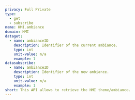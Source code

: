 ```yaml
---
privacy: Full Private
type:
  - get
  - subscribe
name: HMI.ambiance
domain: HMI
dataget:
  - name: ambianceID
    description: Identifier of the current ambiance.
    type: int
    unit-value: n/a
    example: 1
datasubscribe:
  - name: ambianceID
    description: Identifier of the new ambiance.
    type: int
    unit-value: n/a
    example: 1
short: This API allows to retrieve the HMI theme/ambiance.
---
```


